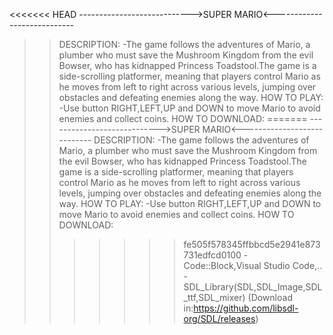 <<<<<<< HEAD
---------------------------->SUPER MARIO<----------------------------
>>DESCRIPTION:
-The game follows the adventures of Mario, a plumber who must save the Mushroom Kingdom from the evil Bowser, who has kidnapped Princess Toadstool.The game is a side-scrolling platformer, meaning that players control Mario as he moves from left to right across various levels, jumping over obstacles and defeating enemies along the way.
>>HOW TO PLAY:
-Use button RIGHT,LEFT,UP and DOWN to move Mario to avoid enemies and collect coins.
>>HOW TO DOWNLOAD:
=======
---------------------------->SUPER MARIO<----------------------------
>>DESCRIPTION:
-The game follows the adventures of Mario, a plumber who must save the Mushroom Kingdom from the evil Bowser, who has kidnapped Princess Toadstool.The game is a side-scrolling platformer, meaning that players control Mario as he moves from left to right across various levels, jumping over obstacles and defeating enemies along the way.
>>HOW TO PLAY:
-Use button RIGHT,LEFT,UP and DOWN to move Mario to avoid enemies and collect coins.
>>HOW TO DOWNLOAD:
>>>>>>> fe505f578345ffbbcd5e2941e873731edfcd0100
-Code::Block,Visual Studio Code,.. -SDL_Library(SDL,SDL_Image,SDL_ttf,SDL_mixer) (Download in:https://github.com/libsdl-org/SDL/releases)
